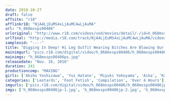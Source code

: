 ```yaml
---
date: 2018-10-27
draft: false
affsite: "r18"
afflinkr18: "NjA4LjEuMS4xLjAuMC4wLjAuMA"
url: "h_068mxsps00486"
urloriginal: "http://www.r18.com/videos/vod/movies/detail/-/id=h_068mxsps00486"
urlfinal: "http://media.r18.com/track/NjA4LjEuMS4xLjAuMC4wLjAuMA/videos/vod/movies/detail/-/id=h_068mxsps00486"
samplevid: "----"
title: "Digging In Deep! Hi Leg Outfit Wearing Bitches Are Blowing Our Minds 20 Ladies"
mainimgurl: "pics.r18.com/digital/video/h_068mxsps00486/h_068mxsps00486ps.jpg"
mainimgs: "h_068mxsps00486ps.jpg"
releasedate: "Nov. 16, 2016"
duration: 241
productioncomp: "MAXING"
girls: ['Akiho Yoshizawa', 'Yui Hatano', 'Miyuki Yokoyama', 'Aika', 'Kana Yume', 'Koko Aiba', 'Mei Matsumoto', 'Nozomi Aso', 'Yuna Inoue', 'Michiru Ogawa']
categories: ['Leotards', 'Foot Fetish', 'Compilation', 'Over 4 Hours']
imgurls: ['pics.r18.com/digital/video/h_068mxsps00486/h_068mxsps00486jp-1.jpg', 'pics.r18.com/digital/video/h_068mxsps00486/h_068mxsps00486jp-2.jpg', 'pics.r18.com/digital/video/h_068mxsps00486/h_068mxsps00486jp-3.jpg', 'pics.r18.com/digital/video/h_068mxsps00486/h_068mxsps00486jp-4.jpg', 'pics.r18.com/digital/video/h_068mxsps00486/h_068mxsps00486jp-5.jpg', 'pics.r18.com/digital/video/h_068mxsps00486/h_068mxsps00486jp-6.jpg', 'pics.r18.com/digital/video/h_068mxsps00486/h_068mxsps00486jp-7.jpg', 'pics.r18.com/digital/video/h_068mxsps00486/h_068mxsps00486jp-8.jpg', 'pics.r18.com/digital/video/h_068mxsps00486/h_068mxsps00486jp-9.jpg', 'pics.r18.com/digital/video/h_068mxsps00486/h_068mxsps00486jp-10.jpg', 'pics.r18.com/digital/video/h_068mxsps00486/h_068mxsps00486jp-11.jpg', 'pics.r18.com/digital/video/h_068mxsps00486/h_068mxsps00486jp-12.jpg', 'pics.r18.com/digital/video/h_068mxsps00486/h_068mxsps00486jp-13.jpg', 'pics.r18.com/digital/video/h_068mxsps00486/h_068mxsps00486jp-14.jpg', 'pics.r18.com/digital/video/h_068mxsps00486/h_068mxsps00486jp-15.jpg', 'pics.r18.com/digital/video/h_068mxsps00486/h_068mxsps00486jp-16.jpg', 'pics.r18.com/digital/video/h_068mxsps00486/h_068mxsps00486jp-17.jpg', 'pics.r18.com/digital/video/h_068mxsps00486/h_068mxsps00486jp-18.jpg', 'pics.r18.com/digital/video/h_068mxsps00486/h_068mxsps00486jp-19.jpg', 'pics.r18.com/digital/video/h_068mxsps00486/h_068mxsps00486jp-20.jpg']
imgs: ['h_068mxsps00486jp-1.jpg', 'h_068mxsps00486jp-2.jpg', 'h_068mxsps00486jp-3.jpg', 'h_068mxsps00486jp-4.jpg', 'h_068mxsps00486jp-5.jpg', 'h_068mxsps00486jp-6.jpg', 'h_068mxsps00486jp-7.jpg', 'h_068mxsps00486jp-8.jpg', 'h_068mxsps00486jp-9.jpg', 'h_068mxsps00486jp-10.jpg', 'h_068mxsps00486jp-11.jpg', 'h_068mxsps00486jp-12.jpg', 'h_068mxsps00486jp-13.jpg', 'h_068mxsps00486jp-14.jpg', 'h_068mxsps00486jp-15.jpg', 'h_068mxsps00486jp-16.jpg', 'h_068mxsps00486jp-17.jpg', 'h_068mxsps00486jp-18.jpg', 'h_068mxsps00486jp-19.jpg', 'h_068mxsps00486jp-20.jpg']
---
```

